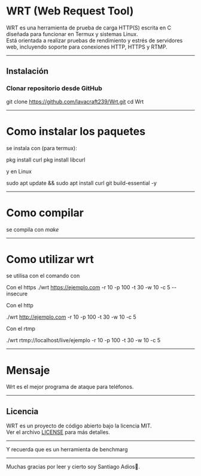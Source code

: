 # WRT (Web Request Tool)

WRT es una herramienta de prueba de carga HTTP(S) escrita en C diseñada para funcionar en Termux y sistemas Linux.  
Está orientada a realizar pruebas de rendimiento y estrés de servidores web, incluyendo soporte para conexiones HTTP, HTTPS y RTMP.

---

## Instalación

### Clonar repositorio desde GitHub

git clone https://github.com/lavacraft239/Wrt.git
cd Wrt

---

# Como instalar los paquetes

se instala con (para termux):

pkg install curl
pkg install libcurl

y en Linux

sudo apt update && sudo apt install curl git build-essential -y

---

# Como compilar

se compila con *make*

---

# Como utilizar wrt

se utilisa con el comando con

Con el https
./wrt https://ejemplo.com -r 10 -p 100 -t 30 -w 10 -c 5 --insecure

Con el http

./wrt http://ejemplo.com -r 10 -p 100 -t 30 -w 10 -c 5

Con el rtmp

./wrt rtmp://localhost/live/ejemplo -r 10 -p 100 -t 30 -w 10 -c 5

---

# Mensaje

Wrt es el mejor programa de ataque para teléfonos.

---

## Licencia

WRT es un proyecto de código abierto bajo la licencia MIT.  
Ver el archivo [LICENSE](LICENSE) para más detalles.

---

Y recuerda que es un herramienta de benchmarg

---

Muchas gracias por leer y cierto soy Santiago Adios🤗.
